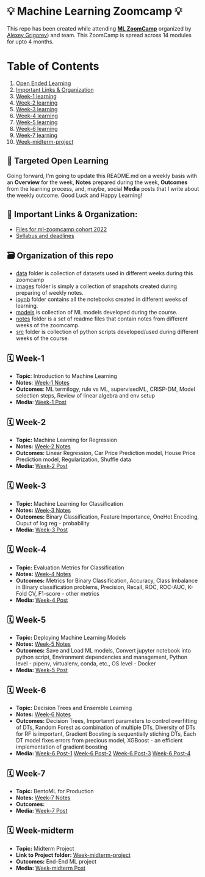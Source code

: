 # 💡 Machine Learning Zoomcamp 💡 
This repo has been created while attending **[ML ZoomCamp](https://github.com/alexeygrigorev/mlbookcamp-code/tree/master/course-zoomcamp)** organized by [Alexey Grigorev](https://linkedin.com/in/agrigorev)) and team. This ZoomCamp is spread across 14 modules for upto 4 months. 

# Table of Contents
1. [Open Ended Learning](#targeted-open-learning)
2. [Important Links & Organization](#important-links--organization)
3. [Week-1 learning](#week-1)
4. [Week-2 learning](#week-2)
5. [Week-3 learning](#week-3)
6. [Week-4 learning](#week-4)
7. [Week-5 learning](#week-5)
8. [Week-6 learning](#week-6)
9. [Week-7 learning](#week-7)
10. [Week-midterm-project](#week-midterm)


## 📖 Targeted Open Learning
Going forward, I'm going to update this README.md on a weekly basis with an **Overview** for the week, **Notes** prepared during the week, **Outcomes** from the learning process, and, maybe, social **Media** posts that I write about the weekly outcome. Good Luck and Happy Learning! 

## 🔗 Important Links & Organization:
- [Files for ml-zoomcamp cohort 2022](https://github.com/alexeygrigorev/mlbookcamp-code/tree/master/course-zoomcamp/cohorts/2022)
- [Syllabus and deadlines](https://docs.google.com/spreadsheets/d/e/2PACX-1vQiEznNaTrblegQtBwQ-zsoJY6Vh_XL7_rilGYugRuCFhBQfnJR7D-QArGlilAiF9qrkY5ED2n-9ibD/pubhtml)


## 🗃️ Organization of this repo
- [data](./data/) folder is collection of datasets used in different weeks during this zoomcamp
- [images](./images/) folder is simply a collection of snapshots created during preparing of weekly notes.
- [ipynb](./ipynb/) folder contains all the notebooks created in different weeks of learning.
- [models](./models/) is collection of ML models developed during the course.
- [notes](./notes/) folder is a set of readme files that contain notes from different weeks of the zoomcamp.
- [src](./src/) folder is collection of python scripts developed/used during different weeks of the course. 

## 🗓️ Week-1
- **Topic**: Introduction to Machine Learning 
- **Notes**: [Week-1 Notes](https://github.com/tummala-hareesh/ml_zoomcamp_ht/blob/main/notes/week-1-notes.md)
- **Outcomes**: ML termilogy, rule vs ML, supervisedML, CRISP-DM, Model selection steps, Review of linear algebra and env setup
- **Media**: [Week-1 Post](https://www.linkedin.com/posts/tummala-hareesh_github-tummala-hareeshmlzoomcampht-activity-6975109893066285057-GI0V?utm_source=share&utm_medium=member_desktop)


## 🗓️ Week-2
- **Topic:** Machine Learning for Regression  
- **Notes:** [Week-2 Notes](https://github.com/tummala-hareesh/ml_zoomcamp_ht/blob/main/notes/week-2-notes.md)
- **Outcomes:** Linear Regression, Car Price Prediction model, House Price Prediction model, Regularization, Shuffle data
- **Media:** [Week-2 Post](https://www.linkedin.com/posts/tummala-hareesh_github-tummala-hareeshmlzoomcampht-activity-6979876190312439808-DlwX?utm_source=share&utm_medium=member_desktop)


## 🗓️ Week-3
- **Topic:** Machine Learning for Classification
- **Notes:** [Week-3 Notes](https://github.com/tummala-hareesh/ml_zoomcamp_ht/blob/main/notes/week-3-notes.md)
- **Outcomes:** Binary Classification, Feature Importance, OneHot Encoding, Ouput of log reg - probability
- **Media:** [Week-3 Post](https://www.linkedin.com/posts/tummala-hareesh_github-tummala-hareeshmlzoomcampht-activity-6980201029925560320-p_WV?utm_source=share&utm_medium=member_desktop)

## 🗓️ Week-4
- **Topic:** Evaluation Metrics for Classification
- **Notes:** [Week-4 Notes](https://github.com/tummala-hareesh/ml_zoomcamp_ht/blob/main/notes/week-4-notes.md)
- **Outcomes:** Metrics for Binary Classification, Accuracy, Class Imbalance in Binary classification problems, Precision, Recall, ROC, ROC-AUC, K-Fold CV, F1-score - other metrics 
- **Media:** [Week-4 Post](https://www.linkedin.com/posts/tummala-hareesh_github-tummala-hareeshmlzoomcampht-activity-6982697429980643328-8Law?utm_source=share&utm_medium=member_desktop)

## 🗓️ Week-5
- **Topic:** Deploying Machine Learning Models
- **Notes:** [Week-5 Notes](https://github.com/tummala-hareesh/ml_zoomcamp_ht/blob/main/notes/week-5-notes.md)
- **Outcomes:** Save and Load ML models, Convert jupyter notebook into python script, Environment dependencies and management, Python level - pipenv, virtualenv, conda, etc., OS level - Docker 
- **Media:** [Week-5 Post](https://www.linkedin.com/posts/tummala-hareesh_github-tummala-hareeshmlzoomcampht-activity-6985268866981523456-ng9c?utm_source=share&utm_medium=member_desktop)

## 🗓️ Week-6
- **Topic:** Decision Trees and Ensemble Learning
- **Notes:** [Week-6 Notes](https://github.com/tummala-hareesh/ml_zoomcamp_ht/blob/main/notes/week-6-notes.md)
- **Outcomes:** Decision Trees, Importannt parameters to control overfitting of DTs, Random Forest as combination of multiple DTs, Diversity of DTs for RF is important, Gradient Boosting is sequentially stiching DTs, Each DT model fixes errors from precious model, XGBoost - an efficient implementation of gradient boosting 
- **Media:** [Week-6 Post-1](https://www.linkedin.com/posts/tummala-hareesh_mlzoomcamp-activity-6987134240983322624-1p1m?utm_source=share&utm_medium=member_desktop) [Week-6 Post-2](https://www.linkedin.com/posts/tummala-hareesh_interpretability-explainability-activity-6987402960787951616-jmnU?utm_source=share&utm_medium=member_desktop) [Week-6 Post-3](https://www.linkedin.com/posts/tummala-hareesh_github-tummala-hareeshmlzoomcampht-activity-6987816512023642112-O1Gz?utm_source=share&utm_medium=member_desktop) [Week-6 Post-4](https://www.linkedin.com/posts/tummala-hareesh_dt-vs-rf-vs-xgb-activity-6987856137920401408-qPos?utm_source=share&utm_medium=member_desktop)


## 🗓️ Week-7
- **Topic:** BentoML for Production
- **Notes:** [Week-7 Notes](https://github.com/tummala-hareesh/ml_zoomcamp_ht/blob/main/notes/week-7-notes.md)
- **Outcomes:** 
- **Media:** [Week-7 Post](https://www.linkedin.com/feed/update/urn:li:activity:6990395743102521344/)

## 🗓️ Week-midterm
- **Topic:** Midterm Project
- **Link to Project folder:** [Week-midterm-project](https://github.com/tummala-hareesh/ml_zoomcamp_ht/blob/main/ipynb/midterm_porject)
- **Outcomes:** End-End ML project 
- **Media:** [Week-midterm Post]()

